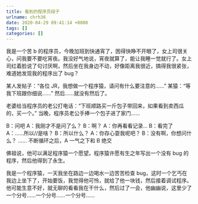 ```yaml
---
title: 看到的程序员段子
urlname: chrh36
date: 2020-04-29 09:41:14 +0800
tags: []
categories: []
---
```


<!--more-->

我是一个苦 b 的程序员，今晚加班到快通宵了，困得快睁不开眼了，女上司很关心，问我要不要吃宵夜。我没好气地说，宵夜就算了，能让我睡一觉就行了。女上司红着脸说了句讨厌啊，然后坐在我身边不动，好像距离我很近，搞得我很紧张，难道她发现我的程序出了 bug？

某人发帖子：“各位 JR，我想做一个程序猿，请问有什么要注意的……”
某猿：“等我下班跟你细说……”
然后……就没有然后了。

老婆给当程序员的老公打电话：“下班顺路买一斤包子带回来，如果看到卖西瓜的，买一个。”
当晚，程序员老公手捧一个包子进了家门……

B：问吧
A：我刚才不是问了么？
B：啊？
A：你再看看记录...
B：看完了
A：......所以//是啥？
B：所以什么？
A：你存心耍我呢吧？
B：没有啊，你想问什么？
……
不断循环之后，A 一气之下和 B 绝交

佛祖说，他可以满足程序猿一个愿望。程序猿许愿有生之年写出一个没有 bug 的程序，然后他得到了永生。

我是一个程序猿，一天我坐在路边一边喝水一边苦苦检查 bug，这时一个乞丐在我边上坐下了，开始要饭，我觉得他可怜，就给了他一块钱，然后接着调试程序。他可能生意不好，就无聊的看看我在干什么，然后过了一会，他幽幽说，这里少了一个分号……一个分号……一个分号……
